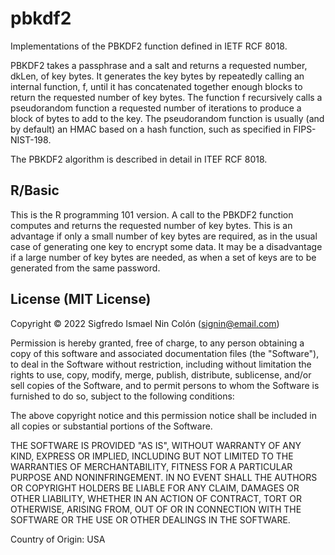 # pbkdf2

Implementations of the PBKDF2 function defined in IETF RCF 8018.

PBKDF2 takes a passphrase and a salt and returns a requested number, dkLen, of key bytes.  It generates the key bytes by repeatedly calling an internal function, f, until it has concatenated together enough blocks to return the requested number of key bytes. The function f recursively calls a pseudorandom function a requested number of iterations to produce a block of bytes to add to the key. The pseudorandom function is usually (and by default) an HMAC based on a hash function, such as specified in FIPS-NIST-198.

The PBKDF2 algorithm is described in detail in ITEF RCF 8018.

## R/Basic

This is the R programming 101 version.  A call to the PBKDF2 function computes and returns the requested number of key bytes.  This is an advantage if only a small number of key bytes are required, as in the usual case of generating one key to encrypt some data.  It may be a disadvantage if a large number of key bytes are needed, as when a set of keys are to be generated from the same password.

## License (MIT License)

Copyright © 2022 Sigfredo Ismael Nin Colón (signin@email.com)

Permission is hereby granted, free of charge, to any person obtaining a copy of this software and associated documentation files (the "Software"), to deal in the Software without restriction, including without limitation the rights to use, copy, modify, merge, publish, distribute, sublicense, and/or sell copies of the Software, and to permit persons to whom the Software is furnished to do so, subject to the following conditions:

The above copyright notice and this permission notice shall be included in all copies or substantial portions of the Software.

THE SOFTWARE IS PROVIDED "AS IS", WITHOUT WARRANTY OF ANY KIND, EXPRESS OR IMPLIED, INCLUDING BUT NOT LIMITED TO THE WARRANTIES OF MERCHANTABILITY, FITNESS FOR A PARTICULAR PURPOSE AND NONINFRINGEMENT. IN NO EVENT SHALL THE AUTHORS OR COPYRIGHT HOLDERS BE LIABLE FOR ANY CLAIM, DAMAGES OR OTHER LIABILITY, WHETHER IN AN ACTION OF CONTRACT, TORT OR OTHERWISE, ARISING FROM, OUT OF OR IN CONNECTION WITH THE SOFTWARE OR THE USE OR OTHER DEALINGS IN THE SOFTWARE.

Country of Origin: USA
